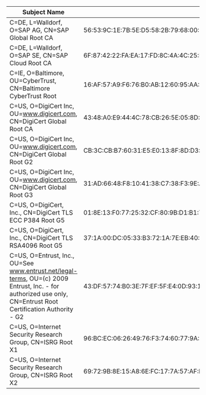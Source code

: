 Subject Name|SHA256 Fingerprint
------------|------------------
C=DE, L=Walldorf, O=SAP AG, CN=SAP Global Root CA |56:53:9C:1E:7B:5E:D5:58:2B:79:68:00:61:CB:F2:14:86:A8:50:22:6B:2F:CF:30:B5:B1:52:A7:20:E1:34:DE
C=DE, L=Walldorf, O=SAP SE, CN=SAP Cloud Root CA |6F:87:42:22:FA:EA:17:FD:8C:4A:4C:25:EF:26:F2:9F:BE:00:BF:45:82:C3:E1:FE:00:C2:F0:3D:BC:78:B2:81
C=IE, O=Baltimore, OU=CyberTrust, CN=Baltimore CyberTrust Root |16:AF:57:A9:F6:76:B0:AB:12:60:95:AA:5E:BA:DE:F2:2A:B3:11:19:D6:44:AC:95:CD:4B:93:DB:F3:F2:6A:EB
C=US, O=DigiCert Inc, OU=www.digicert.com, CN=DigiCert Global Root CA |43:48:A0:E9:44:4C:78:CB:26:5E:05:8D:5E:89:44:B4:D8:4F:96:62:BD:26:DB:25:7F:89:34:A4:43:C7:01:61
C=US, O=DigiCert Inc, OU=www.digicert.com, CN=DigiCert Global Root G2 |CB:3C:CB:B7:60:31:E5:E0:13:8F:8D:D3:9A:23:F9:DE:47:FF:C3:5E:43:C1:14:4C:EA:27:D4:6A:5A:B1:CB:5F
C=US, O=DigiCert Inc, OU=www.digicert.com, CN=DigiCert Global Root G3 |31:AD:66:48:F8:10:41:38:C7:38:F3:9E:A4:32:01:33:39:3E:3A:18:CC:02:29:6E:F9:7C:2A:C9:EF:67:31:D0
C=US, O=DigiCert, Inc., CN=DigiCert TLS ECC P384 Root G5 |01:8E:13:F0:77:25:32:CF:80:9B:D1:B1:72:81:86:72:83:FC:48:C6:E1:3B:E9:C6:98:12:85:4A:49:0C:1B:05
C=US, O=DigiCert, Inc., CN=DigiCert TLS RSA4096 Root G5 |37:1A:00:DC:05:33:B3:72:1A:7E:EB:40:E8:41:9E:70:79:9D:2B:0A:0F:2C:1D:80:69:31:65:F7:CE:C4:AD:75
C=US, O=Entrust, Inc., OU=See www.entrust.net/legal-terms, OU=(c) 2009 Entrust, Inc. - for authorized use only, CN=Entrust Root Certification Authority - G2 |43:DF:57:74:B0:3E:7F:EF:5F:E4:0D:93:1A:7B:ED:F1:BB:2E:6B:42:73:8C:4E:6D:38:41:10:3D:3A:A7:F3:39
C=US, O=Internet Security Research Group, CN=ISRG Root X1 |96:BC:EC:06:26:49:76:F3:74:60:77:9A:CF:28:C5:A7:CF:E8:A3:C0:AA:E1:1A:8F:FC:EE:05:C0:BD:DF:08:C6
C=US, O=Internet Security Research Group, CN=ISRG Root X2 |69:72:9B:8E:15:A8:6E:FC:17:7A:57:AF:B7:17:1D:FC:64:AD:D2:8C:2F:CA:8C:F1:50:7E:34:45:3C:CB:14:70
